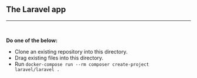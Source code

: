 ## The Laravel app
---
<br>

**Do one of the below:**

- Clone an existing repository into this directory.
- Drag existing files into this directory.
- Run `docker-compose run --rm composer create-project laravel/laravel .`